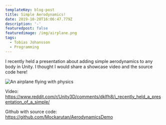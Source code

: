 ```yaml
---
templateKey: blog-post
title: Simple Aerodynamics!
date: 2019-10-20T16:06:47.779Z
description: '-'
featuredpost: false
featuredimage: /img/airplane.png
tags:
  - Tobias Johansson
  - Programming
---
```

I recently held a presentation about adding simple aerodynamics to any body in Unity. I thought I would share a showcase video and the source code here!

![](/img/airplane.png "An airplane flying with physics")

Video: https://www.reddit.com/r/Unity3D/comments/dklfh8/i_recently_held_a_presentation_of_a_simple/

Github with source code: https://github.com/Mockarutan/AerodynamicsDemo
